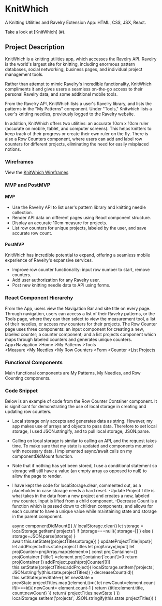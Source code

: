 # KnitWhich
A Knitting Utilities and Ravelry Extension App: HTML, CSS, JSX, React.<br/>

Take a look at [KnitWhich] (#).

## Project Description
KnitWhich is a knitting utilities app, which accesses the [Ravelry](https://ravelry.com) API. Ravelry is the world's largest site for knitting, including enormous pattern databases, social networking, business pages, and individual project management tools. 

Rather than attempt to mimic Ravelry's incredible functionality, KnitWhich compliments it and gives users a seamless on-the-go access to their personal Ravelry data, and some additional mobile tools.

From the Ravelry API, KnitWhich lists a user's Ravelry library, and lists the patterns in the "My Patterns" component. Under "Tools," Knitwhich lists a user's knitting needles, previously logged to the Ravelry website.

In addition, KnitWhich offers two utilities: an accurate 10cm x 10cm ruler (accurate on mobile, tablet, and computer screens). This helps knitters to keep track of their progress or create their own ruler on the fly. There is also a Row Counters component, where users can add and label row counters for different projects, eliminating the need for easily misplaced notions.

### Wireframes
View the [KnitWhich Wireframes](https://drive.google.com/file/d/1hKV2S8epQ7l7rKentwiL8UDEaLZG9ixx/view?usp=sharing).

### MVP and PostMVP
#### MVP 
- Use the Ravelry API to list user's pattern library and knitting needle collection.
- Render API data on different pages using React component structure.
- Display an accurate 10cm measure for projects.
- List row counters for unique projects, labeled by the user, and save accurate row count.

#### PostMVP
KnitWhich has incredible potential to expand, offering a seamless mobile experience of Ravelry's expansive services. 
- Improve row counter functionality: input row number to start, remove counters.
- Add user authorization for any Ravelry user.
- Post new knitting needle data to API using forms. 

### React Component Hierarchy
From the App, users view the Navigation Bar and site title on every page. Through navigation, users can access a list of their Ravelry patterns, or the Tools page, where they can then select to view the measurement tool, a list of their needles, or access row counters for their projects. The Row Counter page uses three components: an input component for creating a new, labeled counter; a counter component; and a list projects component which maps through labeled counters and generates unique counters.
App>Navigation
        >Home
        >My Patterns
        >Tools  
            >Measure
            >My Needles
            >My Row Counters
                >Form
                >Counter
                >List Projects

### Functional Components
Main functional components are My Patterns, My Needles, and Row Counting components.

### Code Snippet
Below is an example of code from the Row Counter Container component. It is significant for demonstrating the use of local storage in creating and updating row counters. 

- Local storage only accepts and generates data as string. However, my app makes use of arrays and objects to pass data. Therefore to set local storage, I used JSON.stringify, and to pull local storage, JSON.parse.
- Calling on local storage is similar to calling an API, and the request takes time. To make sure that my state is updated and components mounted with necessary data, I implemented async/await calls on my componentDidMount function.
- Note that if nothing has yet been stored, I use a conditional statement so storage will still have a value (an empty array as opposed to null) to allow the page to render.
- I have kept the code for localStorage.clear, commented out, as a placeholder in case storage needs a hard reset.
-Update Project Title is what takes in the data from a new project and creates a new, labeled row counter. Input is lifted from a child component.
-Decrease Count is a function which is passed down to children components, and allows for each counter to have a unique value while maintaining state and storage in the parent component.

    async componentDidMount(){
        // localStorage.clear()
        let storage = localStorage.getItem('projects')
        if (storage===null){
            storage=[]
        } else {
            storage=JSON.parse(storage)
        }   
        await this.setState({projectTitles:storage})
    }
    updateProjectTitle(input){
        let addProject=this.state.projectTitles
        let projArray=[input]
        let projCounter=projArray.map(element=>{
            const projContainer={}
            projContainer ['title'] =element
            projContainer['count']=0
            return projContainer
        })
        addProject.push(projCounter[0])
        this.setState({projectTitles:addProject})
        localStorage.setItem('projects', JSON.stringify(this.state.projectTitles))
    }
    decreaseCount(id){
        this.setState(prevState=>{
          let newState = prevState.projectTitles.map((element,i)=>{
            let newCount=element.count
            if(i===id){
              newCount= element.count-1
            }
            return {title:element.title, count:newCount}
          })
          return{
            projectTitles:newState
          }
        })
        localStorage.setItem('projects', JSON.stringify(this.state.projectTitles))
      }
